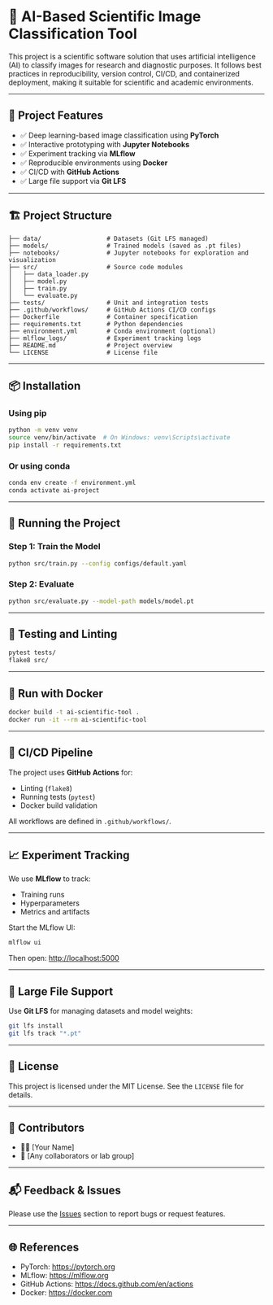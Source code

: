 # 🧠 AI-Based Scientific Image Classification Tool

This project is a scientific software solution that uses artificial intelligence (AI) to classify images for research and diagnostic purposes. It follows best practices in reproducibility, version control, CI/CD, and containerized deployment, making it suitable for scientific and academic environments.

---

## 🚀 Project Features

- ✅ Deep learning-based image classification using **PyTorch**
- ✅ Interactive prototyping with **Jupyter Notebooks**
- ✅ Experiment tracking via **MLflow**
- ✅ Reproducible environments using **Docker**
- ✅ CI/CD with **GitHub Actions**
- ✅ Large file support via **Git LFS**

---

## 🏗️ Project Structure

```
├── data/                  # Datasets (Git LFS managed)
├── models/                # Trained models (saved as .pt files)
├── notebooks/             # Jupyter notebooks for exploration and visualization
├── src/                   # Source code modules
│   ├── data_loader.py
│   ├── model.py
│   ├── train.py
│   └── evaluate.py
├── tests/                 # Unit and integration tests
├── .github/workflows/     # GitHub Actions CI/CD configs
├── Dockerfile             # Container specification
├── requirements.txt       # Python dependencies
├── environment.yml        # Conda environment (optional)
├── mlflow_logs/           # Experiment tracking logs
├── README.md              # Project overview
└── LICENSE                # License file
```

---

## 📦 Installation

### Using pip

```bash
python -m venv venv
source venv/bin/activate  # On Windows: venv\Scripts\activate
pip install -r requirements.txt
```

### Or using conda

```bash
conda env create -f environment.yml
conda activate ai-project
```

---

## 🧪 Running the Project

### Step 1: Train the Model

```bash
python src/train.py --config configs/default.yaml
```

### Step 2: Evaluate

```bash
python src/evaluate.py --model-path models/model.pt
```

---

## 🧪 Testing and Linting

```bash
pytest tests/
flake8 src/
```

---

## 🐳 Run with Docker

```bash
docker build -t ai-scientific-tool .
docker run -it --rm ai-scientific-tool
```

---

## 🔁 CI/CD Pipeline

The project uses **GitHub Actions** for:
- Linting (`flake8`)
- Running tests (`pytest`)
- Docker build validation

All workflows are defined in `.github/workflows/`.

---

## 📈 Experiment Tracking

We use **MLflow** to track:
- Training runs
- Hyperparameters
- Metrics and artifacts

Start the MLflow UI:

```bash
mlflow ui
```

Then open: [http://localhost:5000](http://localhost:5000)

---

## 📂 Large File Support

Use **Git LFS** for managing datasets and model weights:

```bash
git lfs install
git lfs track "*.pt"
```

---

## 📄 License

This project is licensed under the MIT License. See the `LICENSE` file for details.

---

## 🙌 Contributors

- 👨‍💻 [Your Name]
- 🧠 [Any collaborators or lab group]

---

## 📬 Feedback & Issues

Please use the [Issues](https://github.com/your-username/your-repo-name/issues) section to report bugs or request features.

---

## 🌐 References

- PyTorch: https://pytorch.org  
- MLflow: https://mlflow.org  
- GitHub Actions: https://docs.github.com/en/actions  
- Docker: https://docker.com  
